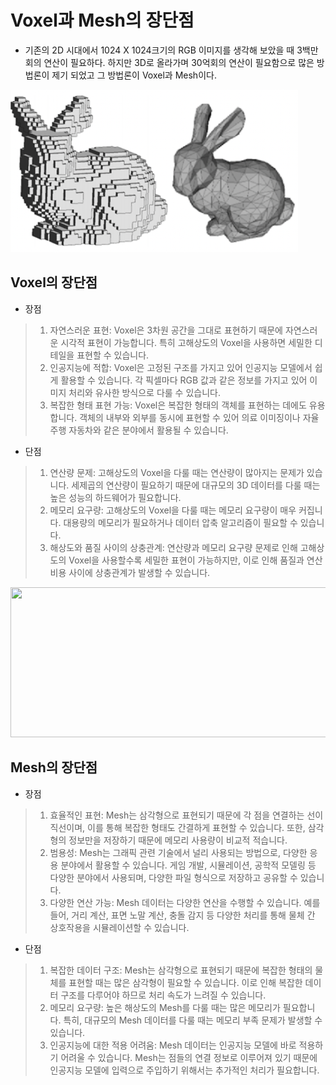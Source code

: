 # Voxel과 Mesh의 장단점

- 기존의 2D 시대에서 1024 X 1024크기의 RGB 이미지를 생각해 보았을 때 3백만 회의 연산이 필요하다. 하지만 3D로 올라가며 30억회의 연산이 필요함으로 많은 방법론이 제기 되었고 그 방법론이 Voxel과 Mesh이다.

<img src="../Image/RabbitVoxelMesh.png" width="460" height="260">

## Voxel의 장단점
- 장점
> 1. 자연스러운 표현: Voxel은 3차원 공간을 그대로 표현하기 때문에 자연스러운 시각적 표현이 가능합니다. 특히 고해상도의 Voxel을 사용하면 세밀한 디테일을 표현할 수 있습니다.
> 2. 인공지능에 적합: Voxel은 고정된 구조를 가지고 있어 인공지능 모델에서 쉽게 활용할 수 있습니다. 각 픽셀마다 RGB 값과 같은 정보를 가지고 있어 이미지 처리와 유사한 방식으로 다룰 수 있습니다.
> 3. 복잡한 형태 표현 가능: Voxel은 복잡한 형태의 객체를 표현하는 데에도 유용합니다. 객체의 내부와 외부를 동시에 표현할 수 있어 의료 이미징이나 자율 주행 자동차와 같은 분야에서 활용될 수 있습니다.

- 단점
> 1. 연산량 문제: 고해상도의 Voxel을 다룰 때는 연산량이 많아지는 문제가 있습니다. 세제곱의 연산량이 필요하기 때문에 대규모의 3D 데이터를 다룰 때는 높은 성능의 하드웨어가 필요합니다.
> 2. 메모리 요구량: 고해상도의 Voxel을 다룰 때는 메모리 요구량이 매우 커집니다. 대용량의 메모리가 필요하거나 데이터 압축 알고리즘이 필요할 수 있습니다.
> 3. 해상도와 품질 사이의 상충관계: 연산량과 메모리 요구량 문제로 인해 고해상도의 Voxel을 사용할수록 세밀한 표현이 가능하지만, 이로 인해 품질과 연산 비용 사이에 상충관계가 발생할 수 있습니다.
<img src="../Image/VoxelErrorRate.png" width="580" height="240">

## Mesh의 장단점
- 장점
> 1. 효율적인 표현: Mesh는 삼각형으로 표현되기 때문에 각 점을 연결하는 선이 직선이며, 이를 통해 복잡한 형태도 간결하게 표현할 수 있습니다. 또한, 삼각형의 정보만을 저장하기 때문에 메모리 사용량이 비교적 적습니다.
> 2. 범용성: Mesh는 그래픽 관련 기술에서 널리 사용되는 방법으로, 다양한 응용 분야에서 활용할 수 있습니다. 게임 개발, 시뮬레이션, 공학적 모델링 등 다양한 분야에서 사용되며, 다양한 파일 형식으로 저장하고 공유할 수 있습니다.
> 3. 다양한 연산 가능: Mesh 데이터는 다양한 연산을 수행할 수 있습니다. 예를 들어, 거리 계산, 표면 노말 계산, 충돌 감지 등 다양한 처리를 통해 물체 간 상호작용을 시뮬레이션할 수 있습니다.

- 단점
> 1. 복잡한 데이터 구조: Mesh는 삼각형으로 표현되기 때문에 복잡한 형태의 물체를 표현할 때는 많은 삼각형이 필요할 수 있습니다. 이로 인해 복잡한 데이터 구조를 다루어야 하므로 처리 속도가 느려질 수 있습니다.
> 2. 메모리 요구량: 높은 해상도의 Mesh를 다룰 때는 많은 메모리가 필요합니다. 특히, 대규모의 Mesh 데이터를 다룰 때는 메모리 부족 문제가 발생할 수 있습니다.
> 3. 인공지능에 대한 적용 어려움: Mesh 데이터는 인공지능 모델에 바로 적용하기 어려울 수 있습니다. Mesh는 점들의 연결 정보로 이루어져 있기 때문에 인공지능 모델에 입력으로 주입하기 위해서는 추가적인 처리가 필요합니다.


